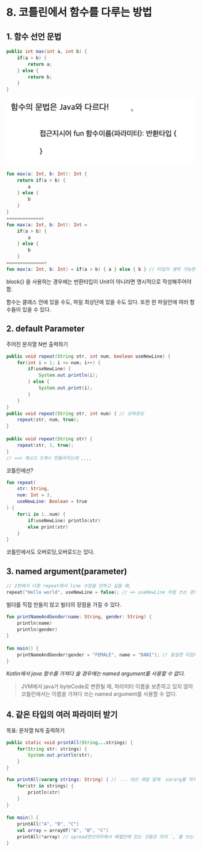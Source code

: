 # 8. 코틀린에서 함수를 다루는 방법

## 1. 함수 선언 문법

```java
public int max(int a, int b) {
    if(a > b) {
        return a;
    } else {
        return b;
    }
}
```

![9.create function](./img/9.create-function.png)

```kotlin
fun max(a: Int, b: Int): Int {
    return if(a > b) {
        a
    } else {
        b
    }
}
=============>
fun max(a: Int, b: Int): Int =
    if(a > b) {
        a
    } else {
        b
    }
==============>
fun max(a: Int, b: Int) = if(a > b) { a } else { b } // 타입이 생략 가능한 이유는 =을 사용했기 때문
```

block{} 을 사용하는 경우에는 반환타입이 Unit이 아니라면 명시적으로 작성해주어야 함.

함수는 클래스 안에 있을 수도, 파일 최상단에 있을 수도 있다. 또한 한 파일안에 여러 함수들이 있을 수 있다.

## 2. default Parameter

주어진 문자열 N번 출력하기

```java
public void repeat(String str, int num, boolean useNewLine) {
    for(int i = 1; i <= num; i++) {
        if(useNewLine) {
            System.out.println(i);
        } else {
            System.out.print(i);
        }
    }
}
public void repeat(String str, int num) { // 오버로딩
    repeat(str, num, true);
}

public void repeat(String str) {
    repeat(str, 3, true);
}
// ==> 메소드 3개나 만들어지는데 ,,,,
```

코틀린에선?

```kotlin
fun repeat(
    str: String,
    num: Int = 3,
    useNewLine: Boolean = true
) {
    for(i in 1..num) {
        if(useNewLine) println(str)
        else print(str)
    }
}
```

코틀린에서도 오버로딩,오버로드는 있다.

## 3. named argument(parameter)

```kotlin
// 2번에서 다룬 repeat에서 line 수정을 안하고 싶을 때,
repeat("Hello world", useNewLine = false); // => useNewLine 처럼 쓰는 경우를 named argument 다.
```

빌더를 직접 만들지 않고 빌더의 장점을 가질 수 있다.

```kotlin
fun printNameAndGender(name: String, gender: String) {
    println(name)
    println(gender)
}

fun main() {
    printNameAndGender(gender = "FEMALE", name = "DANI"); // 동일한 타입이라 뒤집어서 적는 경우가 존재함.
}
```

*Kotlin에서 java 함수를 가져다 쓸 경우에는 named argument를 사용할 수 없다.*
> JVM에서 java가 byteCode로 변환될 때, 파라미터 이름을 보존하고 있지 않아 코틀린에서는 이름을 가져다 쓰는 named argument를 사용할 수 없다.

## 4. 같은 타입의 여러 파라미터 받기

목표: 문자열 N개 출력하기

```java
public static void printAll(String...strings) {
    for(String str: strings) {
        System.out.println(str);
    }
}
```

```kotlin
fun printAll(vararg strings: String) { // ... 대신 제일 앞에  vararg를 적자.
    for(str in strings) {
        println(str)
    }
}

fun main() {
    printAll("A", "B", "C")
    val array = arrayOf("A", "B", "C")
    printAll(*array) // spread연산자라해서 배열안에 있는 것들은 마치 `,`를 쓰는 것과 같다.
}
```

